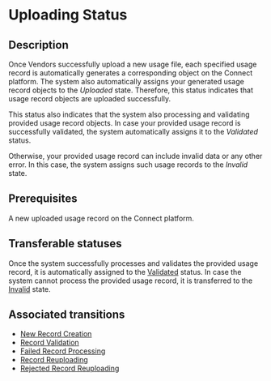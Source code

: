 # Uploading Status
## Description
Once Vendors successfully upload a new usage file, each specified usage record is automatically generates a corresponding object on the Connect platform. The system also automatically assigns your generated usage record objects to the *Uploaded* state. Therefore, this status indicates that usage record objects are uploaded successfully. 

This status also indicates that the system also processing and validating provided usage record objects. In case your provided usage record is successfully validated, the system automatically assigns it to the *Validated* status. 

Otherwise, your provided usage record can include invalid data or any other error. In this case, the system assigns such usage records to the *Invalid* state. 
## Prerequisites 
A new uploaded usage record on the Connect platform.
## Transferable statuses
Once the system successfully processes and validates the provided usage record, it is automatically assigned to the [Validated](s-b-validated.html) status.
In case the system cannot process the provided usage record, it is transferred to the [Invalid](s-c-invalid.html) state.
## Associated transitions
* [New Record Creation](t-1-new-uploaded.html)
* [Record Validation](t-2-upl-validated.html)
* [Failed Record Processing](t-3-upl-invalid.html)
* [Record Reuploading](t-4-inv-uploaded.html)
* [Rejected Record Reuploading](t-7-rej-uploaded.html)
